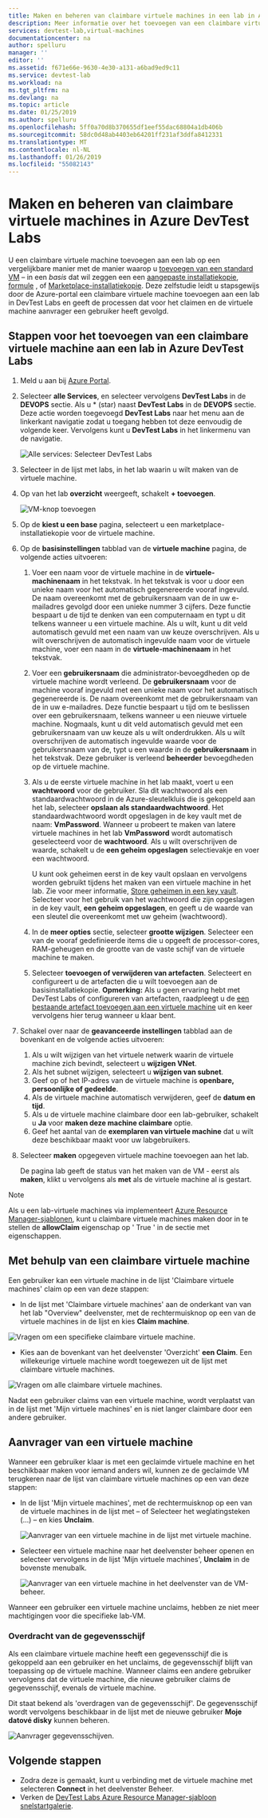 ```yaml
---
title: Maken en beheren van claimbare virtuele machines in een lab in Azure DevTest Labs | Microsoft Docs
description: Meer informatie over het toevoegen van een claimbare virtuele machine aan een lab in Azure DevTest Labs
services: devtest-lab,virtual-machines
documentationcenter: na
author: spelluru
manager: ''
editor: ''
ms.assetid: f671e66e-9630-4e30-a131-a6bad9ed9c11
ms.service: devtest-lab
ms.workload: na
ms.tgt_pltfrm: na
ms.devlang: na
ms.topic: article
ms.date: 01/25/2019
ms.author: spelluru
ms.openlocfilehash: 5ff0a70d8b370655df1eef55dac68804a1db406b
ms.sourcegitcommit: 58dc0d48ab4403eb64201ff231af3ddfa8412331
ms.translationtype: MT
ms.contentlocale: nl-NL
ms.lasthandoff: 01/26/2019
ms.locfileid: "55082143"
---
```

# <a name="create-and-manage-claimable-vms-in-azure-devtest-labs"></a>Maken en beheren van claimbare virtuele machines in Azure DevTest Labs
U een claimbare virtuele machine toevoegen aan een lab op een vergelijkbare manier met de manier waarop u [toevoegen van een standard VM](devtest-lab-add-vm.md) – in een *basis* dat wil zeggen een een [aangepaste installatiekopie](devtest-lab-create-template.md), [formule](devtest-lab-manage-formulas.md) , of [Marketplace-installatiekopie](devtest-lab-configure-marketplace-images.md). Deze zelfstudie leidt u stapsgewijs door de Azure-portal een claimbare virtuele machine toevoegen aan een lab in DevTest Labs en geeft de processen dat voor het claimen en de virtuele machine aanvrager een gebruiker heeft gevolgd.

## <a name="steps-to-add-a-claimable-vm-to-a-lab-in-azure-devtest-labs"></a>Stappen voor het toevoegen van een claimbare virtuele machine aan een lab in Azure DevTest Labs
1. Meld u aan bij [Azure Portal](https://go.microsoft.com/fwlink/p/?LinkID=525040).
1. Selecteer **alle Services**, en selecteer vervolgens **DevTest Labs** in de **DEVOPS** sectie. Als u * (star) naast **DevTest Labs** in de **DEVOPS** sectie. Deze actie worden toegevoegd **DevTest Labs** naar het menu aan de linkerkant navigatie zodat u toegang hebben tot deze eenvoudig de volgende keer. Vervolgens kunt u **DevTest Labs** in het linkermenu van de navigatie.

    ![Alle services: Selecteer DevTest Labs](./media/devtest-lab-create-lab/all-services-select.png)
1. Selecteer in de lijst met labs, in het lab waarin u wilt maken van de virtuele machine.  
2. Op van het lab **overzicht** weergeeft, schakelt **+ toevoegen**.  

    ![VM-knop toevoegen](./media/devtest-lab-add-vm/devtestlab-home-blade-add-vm.png)
1. Op de **kiest u een base** pagina, selecteert u een marketplace-installatiekopie voor de virtuele machine.
1. Op de **basisinstellingen** tabblad van de **virtuele machine** pagina, de volgende acties uitvoeren: 
    1. Voer een naam voor de virtuele machine in de **virtuele-machinenaam** in het tekstvak. In het tekstvak is voor u door een unieke naam voor het automatisch gegenereerde vooraf ingevuld. De naam overeenkomt met de gebruikersnaam van de in uw e-mailadres gevolgd door een unieke nummer 3 cijfers. Deze functie bespaart u de tijd te denken van een computernaam en typt u dit telkens wanneer u een virtuele machine. Als u wilt, kunt u dit veld automatisch gevuld met een naam van uw keuze overschrijven. Als u wilt overschrijven de automatisch ingevulde naam voor de virtuele machine, voer een naam in de **virtuele-machinenaam** in het tekstvak.
    2. Voer een **gebruikersnaam** die administrator-bevoegdheden op de virtuele machine wordt verleend. De **gebruikersnaam** voor de machine vooraf ingevuld met een unieke naam voor het automatisch gegenereerde is. De naam overeenkomt met de gebruikersnaam van de in uw e-mailadres. Deze functie bespaart u tijd om te beslissen over een gebruikersnaam, telkens wanneer u een nieuwe virtuele machine. Nogmaals, kunt u dit veld automatisch gevuld met een gebruikersnaam van uw keuze als u wilt onderdrukken. Als u wilt overschrijven de automatisch ingevulde waarde voor de gebruikersnaam van de, typt u een waarde in de **gebruikersnaam** in het tekstvak. Deze gebruiker is verleend **beheerder** bevoegdheden op de virtuele machine.
    3. Als u de eerste virtuele machine in het lab maakt, voert u een **wachtwoord** voor de gebruiker. Sla dit wachtwoord als een standaardwachtwoord in de Azure-sleutelkluis die is gekoppeld aan het lab, selecteer **opslaan als standaardwachtwoord**. Het standaardwachtwoord wordt opgeslagen in de key vault met de naam: **VmPassword**. Wanneer u probeert te maken van latere virtuele machines in het lab **VmPassword** wordt automatisch geselecteerd voor de **wachtwoord**. Als u wilt overschrijven de waarde, schakelt u de **een geheim opgeslagen** selectievakje en voer een wachtwoord. 

        U kunt ook geheimen eerst in de key vault opslaan en vervolgens worden gebruikt tijdens het maken van een virtuele machine in het lab. Zie voor meer informatie, [Store geheimen in een key vault](devtest-lab-store-secrets-in-key-vault.md). Selecteer voor het gebruik van het wachtwoord die zijn opgeslagen in de key vault, **een geheim opgeslagen**, en geeft u de waarde van een sleutel die overeenkomt met uw geheim (wachtwoord).
    4. In de **meer opties** sectie, selecteer **grootte wijzigen**. Selecteer een van de vooraf gedefinieerde items die u opgeeft de processor-cores, RAM-geheugen en de grootte van de vaste schijf van de virtuele machine te maken.
    5. Selecteer **toevoegen of verwijderen van artefacten**. Selecteert en configureert u de artefacten die u wilt toevoegen aan de basisinstallatiekopie.
    **Opmerking:** Als u geen ervaring hebt met DevTest Labs of configureren van artefacten, raadpleegt u de [een bestaande artefact toevoegen aan een virtuele machine](./devtest-lab-add-vm.md#add-an-existing-artifact-to-a-vm) uit en keer vervolgens hier terug wanneer u klaar bent.
2. Schakel over naar de **geavanceerde instellingen** tabblad aan de bovenkant en de volgende acties uitvoeren:
    1. Als u wilt wijzigen van het virtuele netwerk waarin de virtuele machine zich bevindt, selecteert u **wijzigen VNet**. 
    2. Als het subnet wijzigen, selecteert u **wijzigen van subnet**. 
    3. Geef op of het IP-adres van de virtuele machine is **openbare, persoonlijke of gedeelde**. 
    4. Als de virtuele machine automatisch verwijderen, geef de **datum en tijd**. 
    5. Als u de virtuele machine claimbare door een lab-gebruiker, schakelt u **Ja** voor **maken deze machine claimbare** optie. 
    6. Geef het aantal van de **exemplaren van virtuele machine** dat u wilt deze beschikbaar maakt voor uw labgebruikers. 
3. Selecteer **maken** opgegeven virtuele machine toevoegen aan het lab.

   De pagina lab geeft de status van het maken van de VM - eerst als **maken**, klikt u vervolgens als **met** als de virtuele machine al is gestart.

> [!NOTE]
> Als u een lab-virtuele machines via implementeert [Azure Resource Manager-sjablonen](devtest-lab-create-environment-from-arm.md), kunt u claimbare virtuele machines maken door in te stellen de **allowClaim** eigenschap op ' True ' in de sectie met eigenschappen.


## <a name="using-a-claimable-vm"></a>Met behulp van een claimbare virtuele machine

Een gebruiker kan een virtuele machine in de lijst 'Claimbare virtuele machines' claim op een van deze stappen:

* In de lijst met 'Claimbare virtuele machines' aan de onderkant van van het lab "Overview" deelvenster, met de rechtermuisknop op een van de virtuele machines in de lijst en kies **Claim machine**.

 ![Vragen om een specifieke claimbare virtuele machine.](./media/devtest-lab-add-vm/devtestlab-claim-VM.png)


* Kies aan de bovenkant van het deelvenster 'Overzicht' **een Claim**. Een willekeurige virtuele machine wordt toegewezen uit de lijst met claimbare virtuele machines.

 ![Vragen om alle claimbare virtuele machines.](./media/devtest-lab-add-vm/devtestlab-claim-any.png)


Nadat een gebruiker claims van een virtuele machine, wordt verplaatst van in de lijst met 'Mijn virtuele machines' en is niet langer claimbare door een andere gebruiker.

## <a name="unclaim-a-vm"></a>Aanvrager van een virtuele machine

Wanneer een gebruiker klaar is met een geclaimde virtuele machine en het beschikbaar maken voor iemand anders wil, kunnen ze de geclaimde VM terugkeren naar de lijst van claimbare virtuele machines op een van deze stappen:

- In de lijst 'Mijn virtuele machines', met de rechtermuisknop op een van de virtuele machines in de lijst met – of Selecteer het weglatingsteken (...) – en kies **Unclaim**.

  ![Aanvrager van een virtuele machine in de lijst met virtuele machine.](./media/devtest-lab-add-vm/devtestlab-unclaim-VM2.png)

- Selecteer een virtuele machine naar het deelvenster beheer openen en selecteer vervolgens in de lijst 'Mijn virtuele machines', **Unclaim** in de bovenste menubalk.

  ![Aanvrager van een virtuele machine in het deelvenster van de VM-beheer.](./media/devtest-lab-add-vm/devtestlab-unclaim-VM.png)

Wanneer een gebruiker een virtuele machine unclaims, hebben ze niet meer machtigingen voor die specifieke lab-VM.

### <a name="transferring-the-data-disk"></a>Overdracht van de gegevensschijf
Als een claimbare virtuele machine heeft een gegevensschijf die is gekoppeld aan een gebruiker en het unclaims, de gegevensschijf blijft van toepassing op de virtuele machine. Wanneer claims een andere gebruiker vervolgens dat de virtuele machine, die nieuwe gebruiker claims de gegevensschijf, evenals de virtuele machine.

Dit staat bekend als 'overdragen van de gegevensschijf'. De gegevensschijf wordt vervolgens beschikbaar in de lijst met de nieuwe gebruiker **Moje datové disky** kunnen beheren.

![Aanvrager gegevensschijven.](./media/devtest-lab-add-vm/devtestlab-unclaim-datadisks.png)



## <a name="next-steps"></a>Volgende stappen
* Zodra deze is gemaakt, kunt u verbinding met de virtuele machine met selecteren **Connect** in het deelvenster Beheer.
* Verken de [DevTest Labs Azure Resource Manager-sjabloon snelstartgalerie](https://github.com/Azure/azure-devtestlab/tree/master/Samples).
